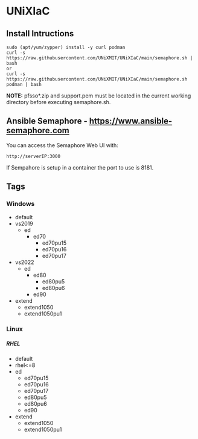 # UNiXIaC
## Install Intructions
```
sudo (apt/yum/zypper) install -y curl podman  
curl -s https://raw.githubusercontent.com/UNiXMIT/UNiXIaC/main/semaphore.sh | bash  
or  
curl -s https://raw.githubusercontent.com/UNiXMIT/UNiXIaC/main/semaphore.sh podman | bash 
```
**NOTE:** pfsso*.zip and support.pem must be located in the current working directory before executing semaphore.sh.  

## Ansible Semaphore - https://www.ansible-semaphore.com
You can access the Semaphore Web UI with:
```
http://serverIP:3000 
```
If Sempahore is setup in a container the port to use is 8181.  

## Tags
### Windows

- default
- vs2019
  - ed
    - ed70
      - ed70pu15
      - ed70pu16
      - ed70pu17
- vs2022
  - ed 
    - ed80
      - ed80pu5
      - ed80pu6
    - ed90
- extend
  - extend1050
  - extend1050pu1

### Linux
##### RHEL
- default
- rhel<=8
- ed
  - ed70pu15
  - ed70pu16
  - ed70pu17
  - ed80pu5
  - ed80pu6
  - ed90
- extend
  - extend1050
  - extend1050pu1